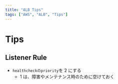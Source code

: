 ```yaml
---
title: "ALB Tips"
tags: ["AWS", "ALB", "Tips"]
---
```


# Tips
## Listener Rule
- `healthcheckのpriority`を 2 にする
  - 1 は、障害やメンテナンス時のために空けておく
